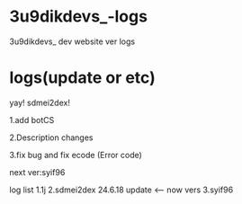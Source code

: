 # 3u9dikdevs_-logs
3u9dikdevs_ dev website ver logs

# logs(update or etc)
yay! sdmei2dex!

1.add botCS

2.Description changes

3.fix bug and fix ecode (Error code)

next ver:syif96

log list
1.1j
2.sdmei2dex 24.6.18 update <-- now vers
3.syif96
